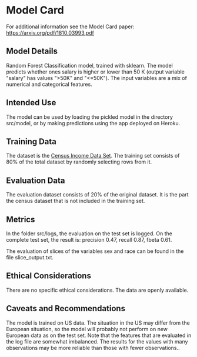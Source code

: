 # Model Card
For additional information see the Model Card paper: https://arxiv.org/pdf/1810.03993.pdf

## Model Details
Random Forest Classification model, trained with sklearn. The model predicts whether ones salary is higher or lower than 50 K (output variable "salary" has values ">50K" and "<=50K"). The input variables are a mix of numerical and categorical features.

## Intended Use
The model can be used by loading the pickled model in the directory src/model, or by making predictions using the app deployed on Heroku.

## Training Data
The dataset is the [Census Income Data Set](https://archive.ics.uci.edu/ml/datasets/census+income).
The training set consists of 80% of the total dataset by randomly selecting rows from it.

## Evaluation Data
The evaluation dataset consists of 20% of the original dataset. It is the part the census dataset that is not included in the training set.

## Metrics
In the folder src/logs, the evaluation on the test set is logged. On the complete test set, the result is:
precision 0.47, recall 0.87, fbeta 0.61.

The evaluation of slices of the variables sex and race can be found in the file slice_output.txt.

## Ethical Considerations
There are no specific ethical considerations. The data are openly available.

## Caveats and Recommendations
The model is trained on US data. The situation in the US may differ from the European situation, so the model will probably not perform on new European data as on the test set.
Note that the features that are evaluated in the log file are somewhat imbalanced. The results for the values with many observations may be more reliable than those with fewer observations..
